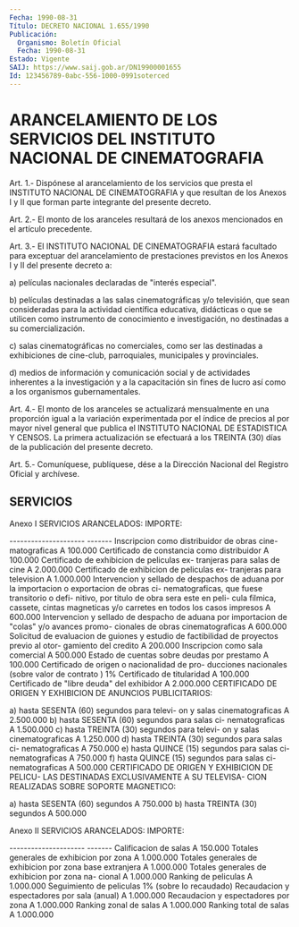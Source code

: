 ```yaml
---
Fecha: 1990-08-31
Título: DECRETO NACIONAL 1.655/1990
Publicación:
  Organismo: Boletín Oficial
  Fecha: 1990-08-31
Estado: Vigente
SAIJ: https://www.saij.gob.ar/DN19900001655
Id: 123456789-0abc-556-1000-0991soterced
---
```

# ARANCELAMIENTO DE LOS SERVICIOS DEL INSTITUTO NACIONAL DE CINEMATOGRAFIA

<a id="1"></a>
Art.  1.-  Dispónese  al  arancelamiento  de los servicios que presta el INSTITUTO NACIONAL DE CINEMATOGRAFIA y  que  resultan  de los  Anexos  I  y  II  que  forman  parte  integrante  del presente decreto.

<a id="2"></a>
Art.  2.-  El  monto  de los aranceles resultará de los anexos mencionados en el artículo precedente.

<a id="3"></a>
Art.  3.-  El  INSTITUTO  NACIONAL  DE  CINEMATOGRAFIA  estará facultado    para  exceptuar  del  arancelamiento  de  prestaciones previstos en los  Anexos  I  y  II  del  presente  decreto  a:

a)  películas  nacionales  declaradas  de  "interés especial".

b)    películas  destinadas  a  las  salas  cinematográficas    y/o televisión,  que  sean  consideradas  para  la actividad científica educativa,  didácticas  o  que  se  utilicen  como  instrumento  de conocimiento e investigación, no destinadas a su  comercialización.

c) salas cinematográficas no comerciales, como ser  las  destinadas a    exhibiciones    de   cine-club,  parroquiales,  municipales  y provinciales.

d) medios de información y  comunicación  social  y  de actividades inherentes  a  la  investigación y a la capacitación sin  fines  de lucro así como a los organismos gubernamentales.

<a id="4"></a>
Art. 4.- El monto de los aranceles se actualizará mensualmente en una  proporción igual a la variación experimentada por el índice de precios  al  por  mayor  nivel  general que publica el INSTITUTO NACIONAL  DE  ESTADISTICA  Y CENSOS. La  primera  actualización  se efectuará a los TREINTA (30)  días  de  la publicación del presente decreto.

<a id="5"></a>
Art. 5.- Comuníquese, publíquese, dése a la Dirección Nacional del Registro Oficial y archívese.

## SERVICIOS

<a id="1"></a>
Anexo I SERVICIOS ARANCELADOS:                           IMPORTE:

---------------------                            ------- Inscripcion como distribuidor de obras cine- matograficas                                    A   100.000 Certificado de constancia como distribuidor     A   100.000 Certificado de exhibicion de peliculas ex- tranjeras para salas de cine                    A 2.000.000 Certificado de exhibicion de peliculas ex- tranjeras para television                       A 1.000.000 Intervencion y sellado de despachos de aduana por la importacion o exportacion de obras ci- nematograficas, que fuese transitorio o defi- nitivo, por titulo de obra sera este en peli- cula filmica, cassete, cintas magneticas y/o carretes en todos los casos impresos            A   600.000 Intervencion y sellado de despacho de aduana por importacion de "colas" y/o avances promo- cionales de obras cinematograficas              A   600.000 Solicitud de evaluacion de guiones y estudio de factibilidad de proyectos previo al otor- gamiento del credito                            A   200.000 Inscripcion como sala comercial                 A   500.000 Estado de cuentas sobre deudas por prestamo     A   100.000 Certificado de origen o nacionalidad de pro- ducciones nacionales (sobre valor de contrato )                                                        1% Certificado de titularidad                      A   100.000 Certificado de "libre deuda" del exhibidor      A 2.000.000 CERTIFICADO DE ORIGEN Y EXHIBICION DE ANUNCIOS PUBLICITARIOS:

a) hasta SESENTA (60) segundos para televi- on y salas cinematograficas                     A 2.500.000 b) hasta SESENTA (60) segundos para salas ci- nematograficas                                  A 1.500.000 c) hasta TREINTA (30) segundos para televi- on y salas cinematograficas                     A 1.250.000 d) hasta TREINTA (30) segundos para salas ci- nematograficas                                  A   750.000 e) hasta QUINCE (15) segundos para salas ci- nematograficas                                  A   750.000 f) hasta QUINCE (15) segundos para salas ci- nematograficas                                  A   500.000 CERTIFICADO DE ORIGEN Y EXHIBICION DE PELICU- LAS DESTINADAS EXCLUSIVAMENTE A SU TELEVISA- CION REALIZADAS SOBRE SOPORTE MAGNETICO:

a) hasta SESENTA (60) segundos                  A   750.000 b)  hasta  TREINTA (30) segundos                  A   500.000

<a id="2"></a>
Anexo II SERVICIOS ARANCELADOS:                             IMPORTE:

---------------------                              ------- Calificacion de salas                           A   150.000 Totales generales de exhibicion por zona        A 1.000.000 Totales generales de exhibicion por zona base extranjera                                      A 1.000.000 Totales generales de exhibicion por zona na- cional                                          A 1.000.000 Ranking de peliculas                            A 1.000.000 Seguimiento de peliculas                        1% (sobre lo                                                recaudado) Recaudacion y espectadores por sala (anual)     A 1.000.000 Recaudacion y espectadores por zona             A 1.000.000 Ranking zonal de salas                          A 1.000.000 Ranking  total  de salas                          A 1.000.000